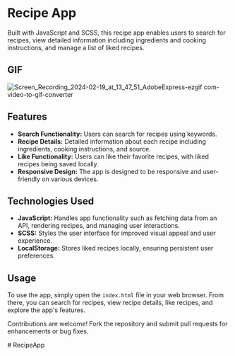 # Recipe App

Built with JavaScript and SCSS, this recipe app enables users to search for recipes, view detailed information including ingredients and cooking instructions, and manage a list of liked recipes.

## GIF

![Screen_Recording_2024-02-19_at_13_47_51_AdobeExpress-ezgif com-video-to-gif-converter](https://github.com/tubayapa/Recipe-App-with-JS-SCSS/assets/147662888/95ea08c1-e9df-42f6-90e7-628152761a06)


## Features

- **Search Functionality:** Users can search for recipes using keywords.
- **Recipe Details:** Detailed information about each recipe including ingredients, cooking instructions, and source.
- **Like Functionality:** Users can like their favorite recipes, with liked recipes being saved locally.
- **Responsive Design:** The app is designed to be responsive and user-friendly on various devices.

## Technologies Used

- **JavaScript:** Handles app functionality such as fetching data from an API, rendering recipes, and managing user interactions.
- **SCSS:** Styles the user interface for improved visual appeal and user experience.
- **LocalStorage:** Stores liked recipes locally, ensuring persistent user preferences.

## Usage

To use the app, simply open the `index.html` file in your web browser. From there, you can search for recipes, view recipe details, like recipes, and explore the app's features.

Contributions are welcome! Fork the repository and submit pull requests for enhancements or bug fixes.

#   R e c i p e A p p  
 